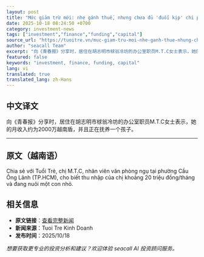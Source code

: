 ```yaml
---
layout: post
title: "Mức giảm trừ mới: nhẹ gánh thuế, nhưng chưa đủ 'đuổi kịp' chi phí"
date: 2025-10-18 08:24:50 +0700
category: investment-news
tags: ["investment","finance","funding","capital"]
source_url: "https://tuoitre.vn/muc-giam-tru-moi-nhe-ganh-thue-nhung-chua-du-duoi-kip-chi-phi-20251018073712743.htm"
author: "seacall Team"
excerpt: "向《青春报》分享时，居住在胡志明市梂翁冷坊的办公室职员M.T.C女士表示，她的月收入约为2000万越南盾，并且正在抚养一个孩子。..."
featured: false
keywords: "investment, finance, funding, capital"
lang: vi
translated: true
translated_lang: zh-Hans
---
```


## 中文译文

向《青春报》分享时，居住在胡志明市梂翁冷坊的办公室职员M.T.C女士表示，她的月收入约为2000万越南盾，并且正在抚养一个孩子。

---

## 原文（越南语）

Chia sẻ với Tuổi Trẻ, chị M.T.C, nhân viên văn phòng ngụ tại phường Cầu Ông Lãnh (TP.HCM), cho biết thu nhập của chị khoảng 20 triệu đồng/tháng và đang nuôi một con nhỏ.

## 相关信息

- **原文链接**：[查看完整新闻](https://tuoitre.vn/muc-giam-tru-moi-nhe-ganh-thue-nhung-chua-du-duoi-kip-chi-phi-20251018073712743.htm)
- **新闻来源**：Tuoi Tre Kinh Doanh
- **发布时间**：2025/10/18

*想要获取更专业的投资分析和建议？欢迎体验 seacall AI 投资顾问服务。*